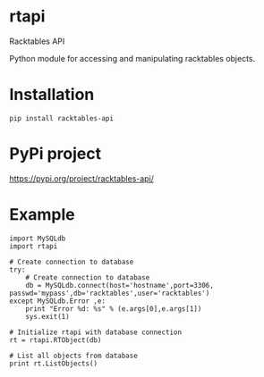 # rtapi

Racktables API

Python module for accessing and manipulating racktables objects.

# Installation

    pip install racktables-api
    
# PyPi project

https://pypi.org/project/racktables-api/


# Example


    import MySQLdb
    import rtapi

    # Create connection to database
    try:
        # Create connection to database
        db = MySQLdb.connect(host='hostname',port=3306, passwd='mypass',db='racktables',user='racktables')
    except MySQLdb.Error ,e:
        print "Error %d: %s" % (e.args[0],e.args[1])
        sys.exit(1)

    # Initialize rtapi with database connection
    rt = rtapi.RTObject(db)

    # List all objects from database
    print rt.ListObjects()


